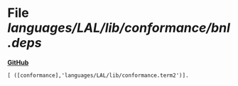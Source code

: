 # File _languages/LAL/lib/conformance/bnl.deps_
**[GitHub](https://github.com/softlang/yas/blob/master/languages/LAL/lib/conformance/bnl.deps)**
```
[ ([conformance],'languages/LAL/lib/conformance.term2')].
```
